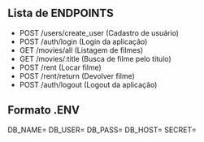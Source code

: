 ## Lista de ENDPOINTS
- POST /users/create_user    (Cadastro de usuário)
- POST /auth/login           (Login da aplicação)
- GET /movies/all	           (Listagem de filmes)
- GET /movies/:title	       (Busca de filme pelo titulo)
- POST /rent		             (Locar filme)
- POST /rent/return	         (Devolver filme)
- POST /auth/logout	         (Logout da aplicação)
## Formato .ENV
DB_NAME=
DB_USER=
DB_PASS=
DB_HOST=
SECRET=
